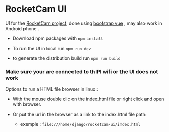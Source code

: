 # RocketCam UI

UI for the [RocketCam project](https://github.com/ClubCedille/RocketCam), done using [bootstrap vue](https://bootstrap-vue.js.org/) , may also work in Android phone .
 
- Download npm packages with ` npm install ` 

- To run the UI in local run ` npm run dev ` 

- to generate the distribution build run  ` npm run build ` 

### Make  sure your are connected to th PI wifi or the UI does not work

Options to run a HTML file browser in linux :

- With the mouse double clic on the index.html file or right click and open with browser.

- Or  put the url in the browser as a link to the index.html file path
  
	- exemple : ` file:///home/django/rocketcam-ui/index.html `
